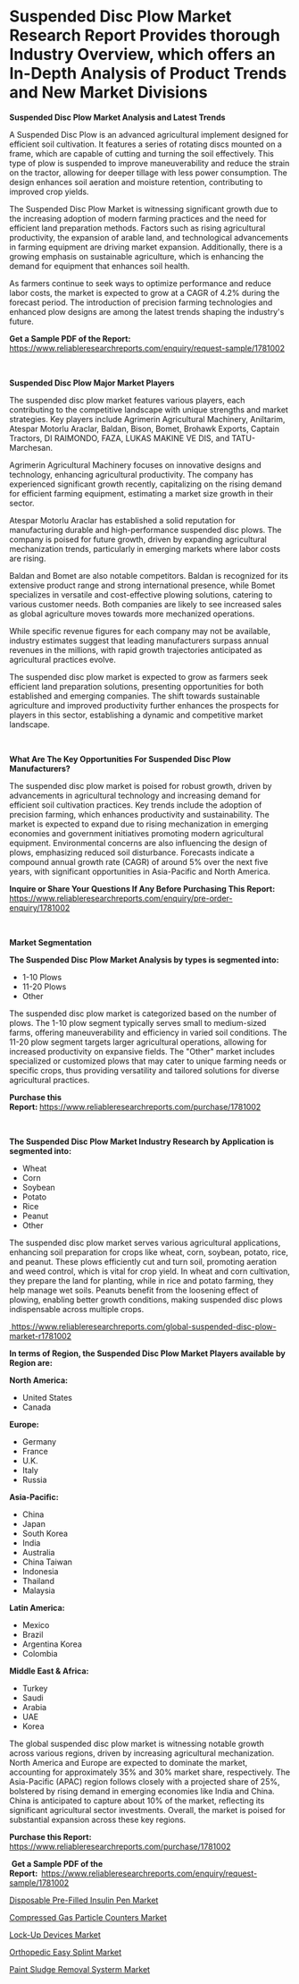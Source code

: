 <p><h1>Suspended Disc Plow Market Research Report Provides thorough Industry Overview, which offers an In-Depth Analysis of Product Trends and New Market Divisions</h1></p><p><strong>Suspended Disc Plow Market Analysis and Latest Trends</strong></p>
<p><p>A Suspended Disc Plow is an advanced agricultural implement designed for efficient soil cultivation. It features a series of rotating discs mounted on a frame, which are capable of cutting and turning the soil effectively. This type of plow is suspended to improve maneuverability and reduce the strain on the tractor, allowing for deeper tillage with less power consumption. The design enhances soil aeration and moisture retention, contributing to improved crop yields.</p><p>The Suspended Disc Plow Market is witnessing significant growth due to the increasing adoption of modern farming practices and the need for efficient land preparation methods. Factors such as rising agricultural productivity, the expansion of arable land, and technological advancements in farming equipment are driving market expansion. Additionally, there is a growing emphasis on sustainable agriculture, which is enhancing the demand for equipment that enhances soil health.</p><p>As farmers continue to seek ways to optimize performance and reduce labor costs, the market is expected to grow at a CAGR of 4.2% during the forecast period. The introduction of precision farming technologies and enhanced plow designs are among the latest trends shaping the industry's future.</p></p>
<p><strong>Get a Sample PDF of the Report:&nbsp;</strong> <a href="https://www.reliableresearchreports.com/enquiry/request-sample/1781002?utm_campaign=1289&utm_medium=2&utm_source=Github&utm_content=ia&utm_term=13102024&utm_id=suspended-disc-plow">https://www.reliableresearchreports.com/enquiry/request-sample/1781002</a></p>
<p>&nbsp;</p>
<p><strong>Suspended Disc Plow Major Market Players</strong></p>
<p><p>The suspended disc plow market features various players, each contributing to the competitive landscape with unique strengths and market strategies. Key players include Agrimerin Agricultural Machinery, Aniltarim, Atespar Motorlu Araclar, Baldan, Bison, Bomet, Brohawk Exports, Captain Tractors, DI RAIMONDO, FAZA, LUKAS MAKINE VE DIS, and TATU-Marchesan.</p><p>Agrimerin Agricultural Machinery focuses on innovative designs and technology, enhancing agricultural productivity. The company has experienced significant growth recently, capitalizing on the rising demand for efficient farming equipment, estimating a market size growth in their sector.</p><p>Atespar Motorlu Araclar has established a solid reputation for manufacturing durable and high-performance suspended disc plows. The company is poised for future growth, driven by expanding agricultural mechanization trends, particularly in emerging markets where labor costs are rising.</p><p>Baldan and Bomet are also notable competitors. Baldan is recognized for its extensive product range and strong international presence, while Bomet specializes in versatile and cost-effective plowing solutions, catering to various customer needs. Both companies are likely to see increased sales as global agriculture moves towards more mechanized operations.</p><p>While specific revenue figures for each company may not be available, industry estimates suggest that leading manufacturers surpass annual revenues in the millions, with rapid growth trajectories anticipated as agricultural practices evolve.</p><p>The suspended disc plow market is expected to grow as farmers seek efficient land preparation solutions, presenting opportunities for both established and emerging companies. The shift towards sustainable agriculture and improved productivity further enhances the prospects for players in this sector, establishing a dynamic and competitive market landscape.</p></p>
<p>&nbsp;</p>
<p><strong>What Are The Key Opportunities For Suspended Disc Plow Manufacturers?</strong></p>
<p><p>The suspended disc plow market is poised for robust growth, driven by advancements in agricultural technology and increasing demand for efficient soil cultivation practices. Key trends include the adoption of precision farming, which enhances productivity and sustainability. The market is expected to expand due to rising mechanization in emerging economies and government initiatives promoting modern agricultural equipment. Environmental concerns are also influencing the design of plows, emphasizing reduced soil disturbance. Forecasts indicate a compound annual growth rate (CAGR) of around 5% over the next five years, with significant opportunities in Asia-Pacific and North America.</p></p>
<p><strong>Inquire or Share Your Questions If Any Before Purchasing This Report:</strong> <a href="https://www.reliableresearchreports.com/enquiry/pre-order-enquiry/1781002?utm_campaign=1289&utm_medium=2&utm_source=Github&utm_content=ia&utm_term=13102024&utm_id=suspended-disc-plow">https://www.reliableresearchreports.com/enquiry/pre-order-enquiry/1781002</a></p>
<p>&nbsp;</p>
<p><strong>Market Segmentation</strong></p>
<p><strong>The Suspended Disc Plow Market Analysis by types is segmented into:</strong></p>
<p><ul><li>1-10 Plows</li><li>11-20 Plows</li><li>Other</li></ul></p>
<p><p>The suspended disc plow market is categorized based on the number of plows. The 1-10 plow segment typically serves small to medium-sized farms, offering maneuverability and efficiency in varied soil conditions. The 11-20 plow segment targets larger agricultural operations, allowing for increased productivity on expansive fields. The "Other" market includes specialized or customized plows that may cater to unique farming needs or specific crops, thus providing versatility and tailored solutions for diverse agricultural practices.</p></p>
<p><strong>Purchase this Report:&nbsp;</strong><a href="https://www.reliableresearchreports.com/purchase/1781002?utm_campaign=1289&utm_medium=2&utm_source=Github&utm_content=ia&utm_term=13102024&utm_id=suspended-disc-plow">https://www.reliableresearchreports.com/purchase/1781002</a></p>
<p>&nbsp;</p>
<p><strong>The Suspended Disc Plow Market Industry Research by Application is segmented into:</strong></p>
<p><ul><li>Wheat</li><li>Corn</li><li>Soybean</li><li>Potato</li><li>Rice</li><li>Peanut</li><li>Other</li></ul></p>
<p><p>The suspended disc plow market serves various agricultural applications, enhancing soil preparation for crops like wheat, corn, soybean, potato, rice, and peanut. These plows efficiently cut and turn soil, promoting aeration and weed control, which is vital for crop yield. In wheat and corn cultivation, they prepare the land for planting, while in rice and potato farming, they help manage wet soils. Peanuts benefit from the loosening effect of plowing, enabling better growth conditions, making suspended disc plows indispensable across multiple crops.</p></p>
<p><a href="https://www.reliableresearchreports.com/global-suspended-disc-plow-market-r1781002?utm_campaign=1289&utm_medium=2&utm_source=Github&utm_content=ia&utm_term=13102024&utm_id=suspended-disc-plow">&nbsp;https://www.reliableresearchreports.com/global-suspended-disc-plow-market-r1781002</a></p>
<p><strong>In terms of Region, the Suspended Disc Plow Market Players available by Region are:</strong></p>
<p>
    <p> <strong> North America: </strong>
        <ul>
            <li>United States</li>
            <li>Canada</li>
        </ul>
        </p> 
    <p> <strong> Europe: </strong>
        <ul>
            <li>Germany</li>
            <li>France</li>
            <li>U.K.</li>
            <li>Italy</li>
            <li>Russia</li>
        </ul>
        </p> 
    <p> <strong> Asia-Pacific: </strong>
        <ul>
            <li>China</li>
            <li>Japan</li>
            <li>South Korea</li>
            <li>India</li>
            <li>Australia</li>
            <li>China Taiwan</li>
            <li>Indonesia</li>
            <li>Thailand</li>
            <li>Malaysia</li>
        </ul>
        </p> 
    <p> <strong> Latin America: </strong>
        <ul>
            <li>Mexico</li>
            <li>Brazil</li>
            <li>Argentina Korea</li>
            <li>Colombia</li>
        </ul>
        </p> 
    <p> <strong> Middle East & Africa: </strong>
        <ul>
            <li>Turkey</li>
            <li>Saudi</li>
            <li>Arabia</li>
            <li>UAE</li>
            <li>Korea</li>
        </ul>
    </p>
    </p>
<p><p>The global suspended disc plow market is witnessing notable growth across various regions, driven by increasing agricultural mechanization. North America and Europe are expected to dominate the market, accounting for approximately 35% and 30% market share, respectively. The Asia-Pacific (APAC) region follows closely with a projected share of 25%, bolstered by rising demand in emerging economies like India and China. China is anticipated to capture about 10% of the market, reflecting its significant agricultural sector investments. Overall, the market is poised for substantial expansion across these key regions.</p></p>
<p><strong>Purchase this Report: </strong><a href="https://www.reliableresearchreports.com/purchase/1781002?utm_campaign=1289&utm_medium=2&utm_source=Github&utm_content=ia&utm_term=13102024&utm_id=suspended-disc-plow">https://www.reliableresearchreports.com/purchase/1781002</a></p>
<p>&nbsp;<strong>Get a Sample PDF of the Report:&nbsp;&nbsp;</strong><a href="https://www.reliableresearchreports.com/enquiry/request-sample/1781002?utm_campaign=1289&utm_medium=2&utm_source=Github&utm_content=ia&utm_term=13102024&utm_id=suspended-disc-plow">https://www.reliableresearchreports.com/enquiry/request-sample/1781002</a></p>
<p><strong></strong></p>
<p><p><a href="https://www.linkedin.com/pulse/global-disposable-pre-filled-insulin-pen-market-pulse-trends-dryde?utm_campaign=1289&utm_medium=2&utm_source=Github&utm_content=ia&utm_term=13102024&utm_id=suspended-disc-plow">Disposable Pre-Filled Insulin Pen Market</a></p><p><a href="https://www.linkedin.com/pulse/exploring-compressed-gas-particle-counters-market-dynamics-mwm9c?utm_campaign=1289&utm_medium=2&utm_source=Github&utm_content=ia&utm_term=13102024&utm_id=suspended-disc-plow">Compressed Gas Particle Counters Market</a></p><p><a href="https://www.linkedin.com/pulse/in-depth-lock-up-devices-market-review-size-share-93cagr-growth-bcn6c?utm_campaign=1289&utm_medium=2&utm_source=Github&utm_content=ia&utm_term=13102024&utm_id=suspended-disc-plow">Lock-Up Devices Market</a></p><p><a href="https://www.linkedin.com/pulse/analyzing-orthopedic-easy-splint-market-dynamics-growth-drivers-64lje?utm_campaign=1289&utm_medium=2&utm_source=Github&utm_content=ia&utm_term=13102024&utm_id=suspended-disc-plow">Orthopedic Easy Splint Market</a></p><p><a href="https://www.linkedin.com/pulse/how-regional-global-trends-shaping-paint-sludge-removal-hdc0c?utm_campaign=1289&utm_medium=2&utm_source=Github&utm_content=ia&utm_term=13102024&utm_id=suspended-disc-plow">Paint Sludge Removal Systerm Market</a></p></p>